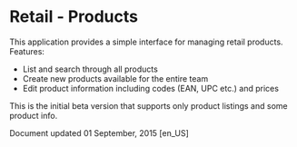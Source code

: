 # Retail - Products

This application provides a simple interface for managing retail products.
Features:

* List and search through all products
* Create new products available for the entire team
* Edit product information including codes (EAN, UPC etc.) and prices

This is the initial beta version that supports only product listings and some product info.

Document updated 01 September, 2015 [en_US]

